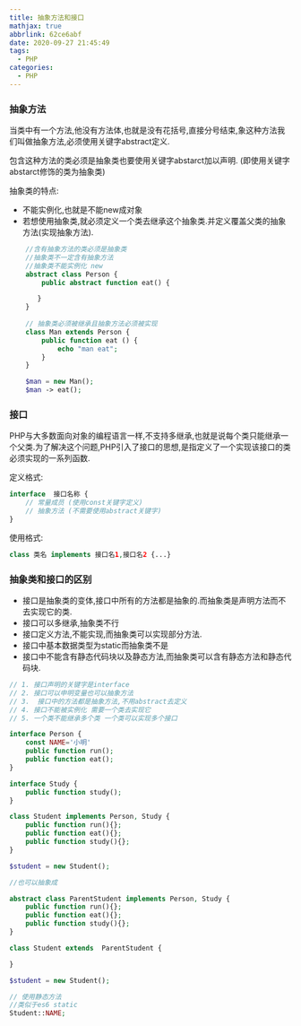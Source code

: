 ```yaml
---
title: 抽象方法和接口
mathjax: true
abbrlink: 62ce6abf
date: 2020-09-27 21:45:49
tags:
  - PHP
categories:
  - PHP
---
```


### 抽象方法

当类中有一个方法,他没有方法体,也就是没有花括号,直接分号结束,象这种方法我们叫做抽象方法,必须使用关键字abstract定义.

包含这种方法的类必须是抽象类也要使用关键字abstarct加以声明. (即使用关键字abstarct修饰的类为抽象类)

抽象类的特点:
+ 不能实例化,也就是不能new成对象
+ 若想使用抽象类,就必须定义一个类去继承这个抽象类.并定义覆盖父类的抽象方法(实现抽象方法).

```php
    //含有抽象方法的类必须是抽象类
    //抽象类不一定含有抽象方法
    //抽象类不能实例化 new
    abstract class Person {
        public abstract function eat() {

       }
    }
    
    // 抽象类必须被继承且抽象方法必须被实现
    class Man extends Person {
        public function eat () {
            echo "man eat";
        }
    }

    $man = new Man();
    $man -> eat();
```


### 接口

PHP与大多数面向对象的编程语言一样,不支持多继承,也就是说每个类只能继承一个父类.为了解决这个问题,PHP引入了接口的思想,是指定义了一个实现该接口的类必须实现的一系列函数.

定义格式: 

```php
interface  接口名称 {
    // 常量成员 (使用const关键字定义)
    // 抽象方法 (不需要使用abstract关键字)
}

```

使用格式:

```php
class 类名 implements 接口名1,接口名2 {...}
```

### 抽象类和接口的区别

+ 接口是抽象类的变体,接口中所有的方法都是抽象的.而抽象类是声明方法而不去实现它的类.
+ 接口可以多继承,抽象类不行
+ 接口定义方法,不能实现,而抽象类可以实现部分方法.
+ 接口中基本数据类型为static而抽象类不是
+ 接口中不能含有静态代码块以及静态方法,而抽象类可以含有静态方法和静态代码块.


```php
// 1. 接口声明的关键字是interface
// 2. 接口可以申明变量也可以抽象方法
// 3.  接口中的方法都是抽象方法,不用abstract去定义
// 4. 接口不能被实例化 需要一个类去实现它
// 5. 一个类不能继承多个类 一个类可以实现多个接口

interface Person {
    const NAME='小明'
    public function run();
    public function eat();
}

interface Study {
    public function study();
}

class Student implements Person, Study {
    public function run(){};
    public function eat(){};
    public function study(){};
}

$student = new Student();

//也可以抽象成

abstract class ParentStudent implements Person, Study {
    public function run(){};
    public function eat(){};
    public function study(){};
}

class Student extends  ParentStudent {

}

$student = new Student();

// 使用静态方法
//类似于es6 static 
Student::NAME;

```
